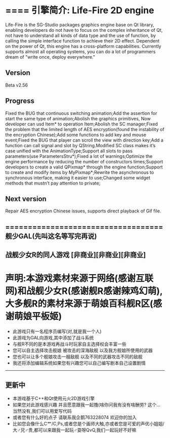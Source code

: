 ====
引擎简介:
﻿Life-Fire 2D engine
===================================
Life-Fire is the SG-Studio packages graphics engine base on Qt library, enabling developers do not have to focus on the complex inheritance of Qt, not have to understand all kinds of data type and the use of function, by calling the simple interface function to achieve their 2D effect. Dependent on the power of Qt, this engine has a cross-platform capabilities. Currently supports almost all operating systems, you can do a lot of programmers dream of "write once, deploy everywhere."

Version
-----------------------------------
Beta v2.56

Progress
-----------------------------------
Fixed the BUG that continuous switching animation;Add the assertion for start the same type of animation;Abolish the graphics primitives, Now developer can usd Item* to operation Item;Abolish the SC manager;Fixed the problem that the limited length of AES encryption(found the instability of the encryption Chinese);Add some functions to add key and mouse event;Fixed the BUG that player can scroll the view with direction key;Add a function can call signal and slot by QString.Modified SC class makes it’s case unified with the AnimationType;Support all slots to pass parameters(use ParametersStru*);Fixed a lot of warnings;Optimize the engine performance by reducing the number of constructors times;Support developers to create a valid QPixmap* through the engine function;Support to create and modify items by MyPixmap*;Rewrite the asynchronous to synchronous interface, making it easier to use;Changed some widget methods that mustn’t pay attention to private;

Next version
-----------------------------------
Repair AES encryption Chinese issues, supports direct playback of Gif file.

===================================
舰少GAL(先叫这名等写完再说)
-----------------------------------
战舰少女R的同人游戏 [非商业][非商业][非商业]
-----------------------------------
# 声明:本游戏素材来源于网络(感谢互联网)和战舰少女R(感谢舰R感谢辣鸡幻萌),大多舰R的素材来源于萌娘百科舰R区(感谢萌娘平板姬)

* 此游戏只有一名程序员编写(对,就是我一个人)
* 此游戏为GAL向游戏,其中添加了战斗系统
* 与舰R不同的是本游戏再战斗时玩家自主选择权会丰富一些
* 您可以自主选择攻击舰娘 被攻击的深海敌舰 以及我方舰娘所使用的武器
* 您也可以让多个舰娘攻击一艘敌舰 以及不同的武器攻击不同的敌舰
* 我还将添加编辑系统如果您有兴趣您可以自己编写剧本自己设置剧情

-----------------------------------

更新中 
-----------------------------------
* 本游戏基于C++和Qt使用元火2D游戏引擎
* 如果您对此游戏感兴趣 并且愿意跟我一起撸(啥你问我有没有啥酬劳? 这个...当然没有,我们可以用爱写代码
* 或者您有什么好的点子 请联系我企鹅763228074 欢迎你的加入
* 比如您会像什么C艹/C,Ps,或者您是个画师大触,亦或者您是可爱的声优小姐姐/大♂兄♂贵,都可以来跟我一起玩♂耍呀QvQ,我们一起玩好不好嘛



